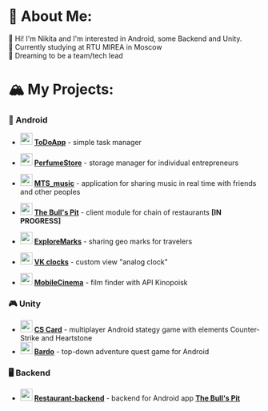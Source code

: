 # 💫 About Me:
👋 Hi! I'm Nikita and I'm interested in Android, some Backend and Unity. </br>
🏫 Currently studying at RTU MIREA in Moscow </br>
🎯 Dreaming to be a team/tech lead


# 🏔️ My Projects:
### 📱 Android
- <img src="https://github.com/Towich/Towich/assets/100920758/9440446b-3a1a-4965-b917-0eca77761ec3" width="24"> **[ToDoApp](https://github.com/Towich/ToDoApp)** - simple task manager

- <img src="https://github.com/Towich/Towich/assets/100920758/2a8a9f31-7858-445a-9936-c43c8653ecae" width="24"> **[PerfumeStore](https://github.com/Towich/PerfumeStore)** - storage manager for individual entrepreneurs
  
- <img src="https://github.com/Towich/Towich/assets/100920758/c0384491-00c7-4eeb-b247-1e2fa0b20f1d" width="24"> **[MTS_music](https://github.com/Towich/MTS_music)** - application for sharing music in real time with friends and other peoples

- <img src="https://github.com/Towich/Towich/assets/100920758/e233a6a6-fece-4fed-8e7b-42fa82b7777b" width="24"> **[The Bull's Pit](https://github.com/arinstotle/FoodOrderApp)** - client module for chain of restaurants **[IN PROGRESS]**

- <img src="https://github.com/Towich/Towich/assets/100920758/2db69e1f-aa19-43fe-976d-27c0ed0dddd4" width="24"> **[ExploreMarks](https://github.com/Towich/ExploreMarks)** - sharing geo marks for travelers

- <img src="https://github.com/Towich/Towich/assets/100920758/2286c9e1-9817-4c39-9eda-2eed852875db" width="24"> **[VK clocks](https://github.com/Towich/VK-clocks)** - custom view "analog clock"

- <img src="https://github.com/Towich/KinopoiskDev/assets/100920758/3a98984a-3e1b-49d8-9aca-723475296189" width="24"> **[MobileCinema](https://github.com/Towich/MobileCinema)** - film finder with API Kinopoisk




### 🎮 Unity
- <img src="https://user-images.githubusercontent.com/100920758/229600348-32bd917c-3879-4042-9244-22b20e682c23.png" width="24"> **[CS Card](https://github.com/Towich/CS_Card)** - multiplayer Android stategy game with elements Counter-Strike and Heartstone 
- <img src="https://github.com/Towich/Towich/assets/100920758/a6c10e3b-8255-483d-a611-a898ad07ed54" width="24"> **[Bardo](https://github.com/Towich/Bardo)** - top-down adventure quest game for Android

### 🖥️ Backend
- <img src="https://github.com/Towich/Towich/assets/100920758/e233a6a6-fece-4fed-8e7b-42fa82b7777b" width="24"> **[Restaurant-backend](https://github.com/Towich/restaurant-backend)** - backend for Android app **[The Bull's Pit](https://github.com/arinstotle/FoodOrderApp)**


<!-- Proudly created with GPRM ( https://gprm.itsvg.in ) -->
